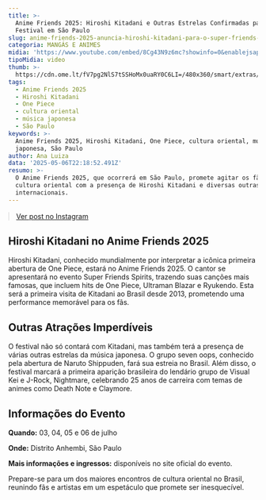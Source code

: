 ```yaml
---
title: >-
  Anime Friends 2025: Hiroshi Kitadani e Outras Estrelas Confirmadas para o
  Festival em São Paulo
slug: anime-friends-2025-anuncia-hiroshi-kitadani-para-o-super-friends-spirits
categoria: MANGÁS E ANIMES
midia: 'https://www.youtube.com/embed/8Cg43N9z6mc?showinfo=0&enablejsapi=1'
tipoMidia: video
thumb: >-
  https://cdn.ome.lt/fV7pg2NlS7tSSHoMx0uaRY0C6LI=/480x360/smart/extras/conteudos/tokusatsunetwork.png
tags:
  - Anime Friends 2025
  - Hiroshi Kitadani
  - One Piece
  - cultura oriental
  - música japonesa
  - São Paulo
keywords: >-
  Anime Friends 2025, Hiroshi Kitadani, One Piece, cultura oriental, música
  japonesa, São Paulo
author: Ana Luiza
data: '2025-05-06T22:18:52.491Z'
resumo: >-
  O Anime Friends 2025, que ocorrerá em São Paulo, promete agitar os fãs de
  cultura oriental com a presença de Hiroshi Kitadani e diversas outras atrações
  internacionais.
---
```




<blockquote class="instagram-media" data-instgrm-permalink="https://www.instagram.com/p/DJU_3GKSh3H/" data-instgrm-version="14" style="width:100%; max-width:540px; margin:1rem auto;"><a href="https://www.instagram.com/p/DJU_3GKSh3H/">Ver post no Instagram</a></blockquote>

## Hiroshi Kitadani no Anime Friends 2025

Hiroshi Kitadani, conhecido mundialmente por interpretar a icônica primeira abertura de One Piece, estará no Anime Friends 2025. O cantor se apresentará no evento Super Friends Spirits, trazendo suas canções mais famosas, que incluem hits de One Piece, Ultraman Blazar e Ryukendo. Esta será a primeira visita de Kitadani ao Brasil desde 2013, prometendo uma performance memorável para os fãs.

## Outras Atrações Imperdíveis

O festival não só contará com Kitadani, mas também terá a presença de várias outras estrelas da música japonesa. O grupo seven oops, conhecido pela abertura de Naruto Shippuden, fará sua estreia no Brasil. Além disso, o festival marcará a primeira aparição brasileira do lendário grupo de Visual Kei e J-Rock, Nightmare, celebrando 25 anos de carreira com temas de animes como Death Note e Claymore.

## Informações do Evento

**Quando:** 03, 04, 05 e 06 de julho

**Onde:** Distrito Anhembi, São Paulo

**Mais informações e ingressos:** disponíveis no site oficial do evento.

Prepare-se para um dos maiores encontros de cultura oriental no Brasil, reunindo fãs e artistas em um espetáculo que promete ser inesquecível.
